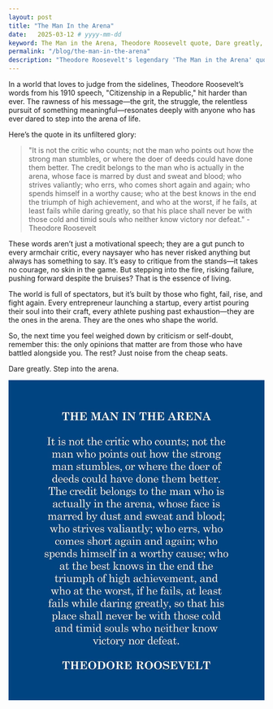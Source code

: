 ```yaml
---
layout: post
title: "The Man In the Arena"
date:   2025-03-12 # yyyy-mm-dd
keyword: The Man in the Arena, Theodore Roosevelt quote, Dare greatly, Overcoming failure, Criticism vs action, Success mindset, Entrepreneur motivation, Grit and perseverance, Leadership inspiration, Stepping into the arena
permalink: "/blog/the-man-in-the-arena"
description: "Theodore Roosevelt's legendary 'The Man in the Arena' quote is a powerful reminder that true success belongs to those who dare, fight, and persist—while the critics watch from the sidelines. Step into the arena and own your journey."
---
```


In a world that loves to judge from the sidelines, Theodore Roosevelt’s words from his 1910 speech, "Citizenship in a Republic," hit harder than ever. The rawness of his message—the grit, the struggle, the relentless pursuit of something meaningful—resonates deeply with anyone who has ever dared to step into the arena of life.

Here’s the quote in its unfiltered glory:

> "It is not the critic who counts; not the man who points out how the strong man stumbles, or where the doer of deeds could have done them better. The credit belongs to the man who is actually in the arena, whose face is marred by dust and sweat and blood; who strives valiantly; who errs, who comes short again and again; who spends himself in a worthy cause; who at the best knows in the end the triumph of high achievement, and who at the worst, if he fails, at least fails while daring greatly, so that his place shall never be with those cold and timid souls who neither know victory nor defeat." -Theodore Roosevelt

These words aren’t just a motivational speech; they are a gut punch to every armchair critic, every naysayer who has never risked anything but always has something to say. It’s easy to critique from the stands—it takes no courage, no skin in the game. But stepping into the fire, risking failure, pushing forward despite the bruises? That is the essence of living.

The world is full of spectators, but it’s built by those who fight, fail, rise, and fight again. Every entrepreneur launching a startup, every artist pouring their soul into their craft, every athlete pushing past exhaustion—they are the ones in the arena. They are the ones who shape the world.

So, the next time you feel weighed down by criticism or self-doubt, remember this: the only opinions that matter are from those who have battled alongside you. The rest? Just noise from the cheap seats.

Dare greatly. Step into the arena.

<center><img src="../assets/the_man_in_the_arena.jpg"/></center>
